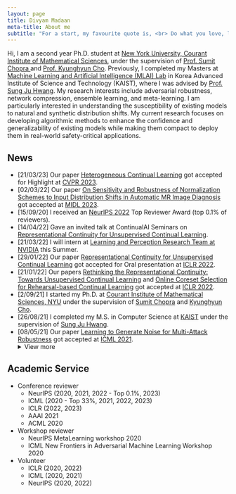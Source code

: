 ```yaml
---
layout: page
title: Divyam Madaan
meta-title: About me
subtitle: "For a start, my favourite quote is, <br> Do what you love, love what you do."
---
```


<div id="aboutme-section">

<p class="about-text">
Hi, I am a second year Ph.D. student at <a target="_blank" href="https://cims.nyu.edu/dynamic/"> New York University, Courant Institute of Mathematical Sciences</a>, under the supervision of <a target="_blank" href="https://www.spchopra.org"> Prof. Sumit Chopra </a> and <a target="_blank" href="https://kyunghyuncho.me"> Prof. Kyunghyun Cho</a>. Previously, I completed my Masters at <a target="_blank" href="https://www.mlai-kaist.com/"> Machine Learning and Artificial Intelligence (MLAI) Lab</a> 
in Korea Advanced Institute of Science and Technology (KAIST), where I was advised by <a target="_blank" href="http://www.sungjuhwang.com/"> Prof. Sung Ju Hwang</a>.
My research interests include adversarial robustness, network compression, ensemble learning, and meta-learning. I am particularly interested in understanding the 
susceptibility of existing models to natural and synthetic distribution shifts. My current research focuses on developing algorithmic methods to enhance the 
confidence and generalizability of existing models while making them compact to deploy them in real-world safety-critical applications.
</p>
</div>

## News 
- [21/03/23] Our paper [Heterogeneous Continual Learning]() got accepted for Highlight at [CVPR 2023](https://cvpr2023.thecvf.com).
- [02/03/22] Our paper [On Sensitivity and Robustness of Normalization Schemes to Input Distribution Shifts in Automatic MR Image Diagnosis]() got accepted at [MIDL 2023](https://2023.midl.io).
- [15/09/20] I received an [NeurIPS 2022](https://neurips.cc/Conferences/2022/ProgramCommittee) Top Reviewer Award (top 0.1% of reviewers). 
- [14/04/22] Gave an invited talk at ContinualAI Seminars on [Representational Continuity for Unsupervised Continual Learning](https://openreview.net/forum?id=9Hrka5PA7LW).
- [21/03/22] I will intern at [Learning and Perception Research Team at NVIDIA](http://research.nvidia.com) this Summer.
- [29/01/22] Our paper [Representational Continuity for Unsupervised Continual Learning](https://openreview.net/forum?id=9Hrka5PA7LW) got accepted for Oral presentation at [ICLR 2022](https://iclr.cc/).
- [21/01/22] Our papers [Rethinking the Representational Continuity: Towards Unsupervised Continual Learning](https://openreview.net/forum?id=9Hrka5PA7LW) and [Online Coreset Selection for Rehearsal-based Continual Learning](https://openreview.net/forum?id=f9D-5WNG4Nv) got accepted at [ICLR 2022](https://iclr.cc/).
- [2/09/21] I started my Ph.D. at [Courant Institute of Mathematical Sciences, NYU](https://cims.nyu.edu/dynamic/) under the supervision of [Sumit Chopra](https://www.spchopra.org) and [Kyunghyun Cho](https://kyunghyuncho.me).
- [26/08/21] I completed my M.S. in Computer Science at [KAIST](https://www.kaist.ac.kr/kr/) under the supervision of [Sung Ju Hwang](http://www.sungjuhwang.com/).
- [08/05/21] Our paper [Learning to Generate Noise for Multi-Attack Robustness](https://arxiv.org/pdf/2006.12135.pdf) got accepted at [ICML 2021](https://icml.cc/).
    <details><summary>View more</summary>
    - [30/10/20] Our paper [Learning to Generate Noise for Multi-Attack Robustness](https://arxiv.org/pdf/2006.12135.pdf) got accepted at [NeurIPS Meta-Learning Workshop 2020](https://meta-learn.github.io/2020/).
    - [15/09/20] I received an [ICML 2019](https://icml.cc/Conferences/2020/Reviewers) Outstanding Reviewer Award (top 33% of reviewers). 
    - [01/06/20] Our paper [Adversarial Neural Pruning with Latent Vulnerability Suppression](https://arxiv.org/pdf/1908.04355.pdf) got accepted at [ICML 2020](https://icml.cc/Conferences/2020). Code is available on [GitHub](https://github.com/divyam3897/ANP_VS).
    - [09/11/20] Our paper [Adversarial Neural Pruning](https://drive.google.com/file/d/0B3mY6u_lryzdWVpLckNsZF9jdDFidkY3Yk9zWU9vNDR4RXdB/view) got accepted at [Neurips Safety and Robustness in Decision Making Workshop, 2019](https://sites.google.com/view/neurips19-safe-robust-workshop).
    - [09/09/19] We upoloaded our paper [Learning Sparse Networks Using Targeted Dropout](https://arxiv.org/abs/1905.13678v5) on arXiv. We also published our [blog post](https://for.ai/blog/targeted-dropout/) and code is available on [GitHub](https://github.com/for-ai/Targeted-Dropout).
    - [26/08/19] I started my M.S. at [KAIST](https://www.kaist.ac.kr/kr/) under the supervision of [Sung Ju Hwang](http://www.sungjuhwang.com/).
    - [21/08/19] Our paper [VayuAnukulani: Adaptive Memory Networks for Air Pollution Forecasting](https://ieeexplore.ieee.org/document/8969343) got accepted at [GlobalSIP 2019](http://2019.ieeeglobalsip.org/). Code is available on [GitHub](https://github.com/divyam3897/VayuAnukulani/).
    - [30/09/18] We released our implementation for [Adaptive Computation Time for Recurrent Neural Networks](https://arxiv.org/abs/1603.08983) with improved performance. Code is available on [GitHub](https://github.com/for-ai/ACT).
    - [14/05/18] I was selected as a mentor for [Google Summer of Code 2018](https://summerofcode.withgoogle.com/) for [KDE](https://kde.org/).
    - [23/10/17] I was selected as a mentor for [Google Code-in 2018](https://codein.withgoogle.com/archive/) for [KDE](https://kde.org/).
    - [08/09/17] I successfully completed [Google Summer of Code 2017](https://summerofcode.withgoogle.com/archive/2017/projects/6567073446625280/) for [KDE](https://kde.org/).

## Academic Service
- Conference reviewer
  - NeurIPS (2020, 2021, 2022 - Top 0.1%, 2023)
  - ICML (2020 - Top 33%, 2021, 2022, 2023)
  - ICLR (2022, 2023)
  - AAAI 2021
  - ACML 2020
- Workshop reviewer
  - NeurIPS MetaLearning workshop 2020
  - ICML New Frontiers in Adversarial Machine Learning Workshop 2020
- Volunteer
  - ICLR (2020, 2022)
  - ICML (2020, 2021)
  - NeurIPS (2020, 2022)
